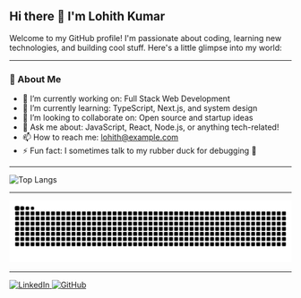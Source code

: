 ## Hi there 👋 I'm Lohith Kumar

Welcome to my GitHub profile! I'm passionate about coding, learning new technologies, and building cool stuff. Here's a little glimpse into my world:

---

### 🚀 About Me

- 🔭 I’m currently working on: Full Stack Web Development
- 🌱 I’m currently learning: TypeScript, Next.js, and system design
- 👯 I’m looking to collaborate on: Open source and startup ideas
- 💬 Ask me about: JavaScript, React, Node.js, or anything tech-related!
- 📫 How to reach me: [lohith@example.com](mailto:lohith@example.com)
- ⚡ Fun fact: I sometimes talk to my rubber duck for debugging 🐥

---

![Top Langs](https://github-readme-stats.vercel.app/api/top-langs/?username=lohithkumark&layout=compact&theme=radical)

---

![snake gif](https://raw.githubusercontent.com/szwedzik/szwedzik/output/github-contribution-grid-snake-dark.svg#gh-dark-mode-only)

---

<a href="https://www.linkedin.com/in/lohithkumar12" target="_blank">
  <img src="https://img.shields.io/badge/LinkedIn-Profile-blue?logo=linkedin" alt="LinkedIn">
</a>
<a href="https://github.com/lohithkumark" target="_blank">
  <img src="https://img.shields.io/badge/GitHub-Profile-black?logo=github" alt="GitHub">
</a>


